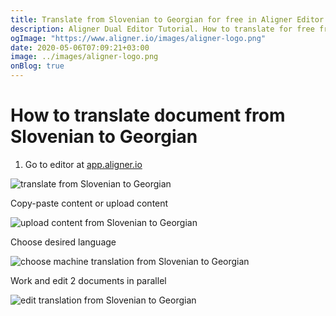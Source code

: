 ```yaml
---
title: Translate from Slovenian to Georgian for free in Aligner Editor
description: Aligner Dual Editor Tutorial. How to translate for free from Slovenian to Georgian. Aligner is multilingual document management platform. 
ogImage: "https://www.aligner.io/images/aligner-logo.png"
date: 2020-05-06T07:09:21+03:00
image: ../images/aligner-logo.png
onBlog: true
---
```


# How to translate document from Slovenian to Georgian

1. Go to editor at [app.aligner.io](https://app.aligner.io "Aligner App web page")

![translate from Slovenian to Georgian](../aligner-blank-editor.png "translate from Slovenian to Georgian")

Copy-paste content or upload content

![upload content from Slovenian to Georgian](../aligner-uploaded-document.png "upload content from Slovenian to Georgian")

Choose desired language

![choose machine translation from Slovenian to Georgian](../aligner-language-dropdown.png "choose machine translation from Slovenian to Georgian")

Work and edit 2 documents in parallel

![edit translation from Slovenian to Georgian](../aligner-double-sitded-editor.png "edit translation from Slovenian to Georgian")

